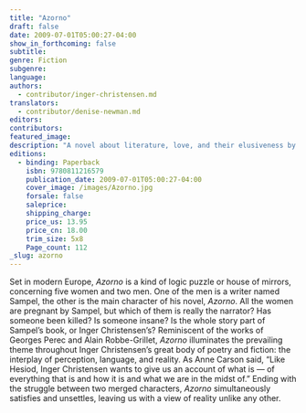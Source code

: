 ```yaml
---
title: "Azorno"
draft: false
date: 2009-07-01T05:00:27-04:00
show_in_forthcoming: false
subtitle:
genre: Fiction
subgenre:
language:
authors:
  - contributor/inger-christensen.md
translators:
  - contributor/denise-newman.md
editors:
contributors:
featured_image:
description: "A novel about literature, love, and their elusiveness by one of Denmark's greatest living writers. "
editions:
  - binding: Paperback
    isbn: 9780811216579
    publication_date: 2009-07-01T05:00:27-04:00
    cover_image: /images/Azorno.jpg
    forsale: false
    saleprice:
    shipping_charge:
    price_us: 13.95
    price_cn: 18.00
    trim_size: 5x8
    Page_count: 112
_slug: azorno
---
```


Set in modern Europe, _Azorno_ is a kind of logic puzzle or house of mirrors, concerning five women and two men. One of the men is a writer named Sampel, the other is the main character of his novel, _Azorno_. All the women are pregnant by Sampel, but which of them is really the narrator? Has someone been killed? Is someone insane? Is the whole story part of Sampel’s book, or Inger Christensen’s? Reminiscent of the works of Georges Perec and Alain Robbe-Grillet, _Azorno_ illuminates the prevailing theme throughout Inger Christensen’s great body of poetry and fiction: the interplay of perception, language, and reality. As Anne Carson said, “Like Hesiod, Inger Christensen wants to give us an account of what is — of everything that is and how it is and what we are in the midst of.” Ending with the struggle between two merged characters, _Azorno_ simultaneously satisfies and unsettles, leaving us with a view of reality unlike any other.

